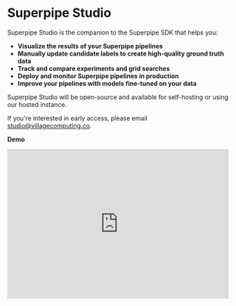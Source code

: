 # Superpipe Studio

Superpipe Studio is the companion to the Superpipe SDK that helps you:

- **Visualize the results of your Superpipe pipelines**
- **Manually update candidate labels to create high-quality ground truth data**
- **Track and compare experiments and grid searches**
- **Deploy and monitor Superpipe pipelines in production**
- **Improve your pipelines with models fine-tuned on your data**

Superpipe Studio will be open-source and available for self-hosting or using our hosted instance.

If you're interested in early access, please email [studio@villagecomputing.co](mailto:studio@villagecomputing.co).

**Demo**

<div style="position: relative; padding-bottom: 67.5%; height: 0;"><iframe src="https://www.loom.com/embed/fba6211c77204f35a70a50090d1e7001?sid=8f228e4c-27be-4dfa-a6ec-8befa6a55f54" frameborder="0" webkitallowfullscreen mozallowfullscreen allowfullscreen style="position: absolute; top: 0; left: 0; width: 100%; height: 100%;"></iframe></div>

